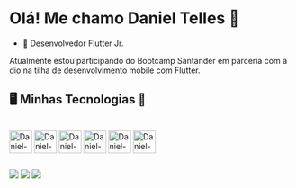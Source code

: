 # Olá! Me chamo Daniel Telles 👋

- 📱 Desenvolvedor Flutter Jr.

Atualmente estou participando do Bootcamp Santander em parceria com a dio na tilha de desenvolvimento mobile com Flutter.




## 🖥 Minhas Tecnologias 🚀
<div style="display: inline_block"><br>
  
  <img align="center" alt="Daniel-Dart" height="40" width="40" src="https://cdn.jsdelivr.net/gh/devicons/devicon/icons/dart/dart-original.svg" />
  <img align="center" alt="Daniel-Flutter" height="40" width="40" src="https://cdn.jsdelivr.net/gh/devicons/devicon/icons/flutter/flutter-original.svg" />
  <img align="center" alt="Daniel-gitlab" height="40" width="40" src="https://cdn.jsdelivr.net/gh/devicons/devicon/icons/gitlab/gitlab-plain-wordmark.svg" />
  <img align="center" alt="Daniel-git" height="40" width="40" src="https://cdn.jsdelivr.net/gh/devicons/devicon/icons/git/git-original.svg" />
  <img align="center" alt="Daniel-firebase" height="40" width="40" src="https://cdn.jsdelivr.net/gh/devicons/devicon/icons/firebase/firebase-plain.svg" />
  <img align="center" alt="Daniel-figma" height="40" width="40" src="https://cdn.jsdelivr.net/gh/devicons/devicon/icons/figma/figma-original.svg" />
</div>

##

<div>
	<a href="https://www.linkedin.com/in/daniel-telles7/" target="_blank"><img src="https://img.shields.io/badge/-LinkedIn-%230077B5?style=for-the-badge&logo=linkedin&logoColor=white" target="_blank"></a>
  <a href="https://www.instagram.com/danieltelles5" target="_blank"><img src="https://img.shields.io/badge/-Instagram-%23E4405F?style=for-the-badge&logo=instagram&logoColor=white" target="_blank"></a>
  <a href = "mailto:danieltelles7@gmail.com"><img src="https://img.shields.io/badge/-Gmail-%23333?style=for-the-badge&logo=gmail&logoColor=white" target="_blank"></a>

</div>
